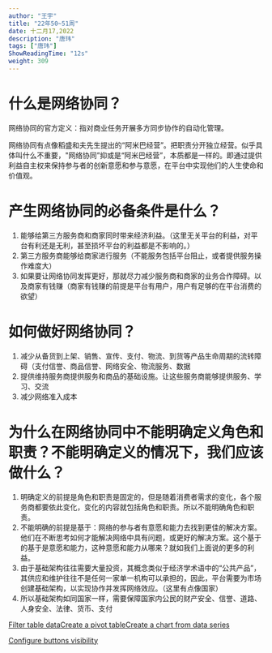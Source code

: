 ```yaml
---
author: "王宇"
title: "22年50~51周"
date: 十二月17,2022
description: "唐玮"
tags: ["唐玮"]
ShowReadingTime: "12s"
weight: 309
---
```

什么是网络协同？
========

网络协同的官方定义：指对商业任务开展多方同步协作的自动化管理。

网络协同有点像稻盛和夫先生提出的“阿米巴经营”。把职责分开独立经营。似乎具体叫什么不重要，"网络协同”抑或是“阿米巴经营”，本质都是一样的。即通过提供利益自主权来保持参与者的创新意愿和参与意愿，在平台中实现他们的人生使命和价值观。

产生网络协同的必备条件是什么？
===============

1.  能够给第三方服务商和商家同时带来经济利益。（这里无关平台的利益，对平台有利还是无利，甚至损坏平台的利益都是不影响的。）
2.  第三方服务商能够给商家进行服务（不能服务包括平台阻止，或者提供服务操作难度大）
3.  如果要让网络协同发挥更好，那就尽力减少服务商和商家的业务合作障碍。以及商家有钱赚（商家有钱赚的前提是平台有用户，用户有足够的在平台消费的欲望）

如何做好网络协同？
=========

1.  减少从备货到上架、销售、宣传、支付、物流、到货等产品生命周期的流转障碍（支付信誉、商品信誉、网络安全、物流服务、数据
2.  提供维持服务商提供服务和商品的基础设施。让这些服务商能够提供服务、学习、交流
3.  减少网络准入成本

为什么在网络协同中不能明确定义角色和职责？不能明确定义的情况下，我们应该做什么？
========================================

1.  明确定义的前提是角色和职责是固定的，但是随着消费者需求的变化，各个服务商都要依此变化，变化的内容就包括角色和职责。所以不能明确角色和职责。
2.  不能明确的前提是基于：网络的参与者有意愿和能力去找到更佳的解决方案。他们在不断思考如何才能解决网络中具有问题，或更好的解决方案。这个基于的基于是意愿和能力，这种意愿和能力从哪来？就如我们上面说的更多的利益。
3.  由于基础架构往往需要大量投资，其概念类似于经济学术语中的“公共产品”，其供应和维护往往不是任何一家单一机构可以承担的，因此，平台需要为市场创建基础架构，以实现协作并发挥网络效应。（这里有点像国家）
4.  所以基础架构如同国家一样，需要保障国家内公民的财产安全、信誉、道路、人身安全、法律、货币、支付

  

[Filter table data](#)[Create a pivot table](#)[Create a chart from data series](#)

[Configure buttons visibility](/users/tfac-settings.action)